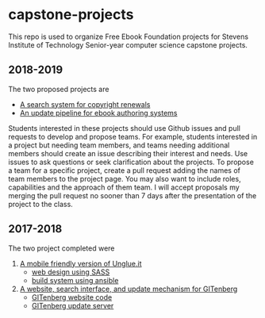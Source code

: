 # capstone-projects
This repo is used to organize Free Ebook Foundation projects for Stevens Institute of Technology Senior-year computer science capstone projects.

## 2018-2019

The two proposed projects are

 - [A search system for copyright renewals](copyright-renewals.md)
 - [An update pipeline for ebook authoring systems](pipelind.md)
 
Students interested in these projects should use Github issues and pull requests to develop and propose teams. For example, students interested in a project but needing team members, and teams needing additional members should create an issue describing their interest and needs. Use issues to ask questions or seek clarification about the projects. To propose a team for a specific project, create a pull request adding the names of team members to the project page. You may also want to include roles, capabilities and the approach of them team. I will accept proposals my merging the pull request no sooner than 7 days after the presentation of the project to the class.


## 2017-2018

The two project completed were
 1. [A mobile friendly version of Unglue.it](https://m.unglue.it)
    - [web design using SASS](https://github.com/EbookFoundation/regluit)
    - [build system using ansible](https://github.com/EbookFoundation/regluit-provisioning)
 2. [A website, search interface, and update mechanism for GITenberg](https://www.gitenberg.org/)
    - [GITenberg website code](https://github.com/gitenberg-dev/giten_site)
    - [GITenberg update server](https://github.com/gitenberg-dev/gitberg-autoupdate)